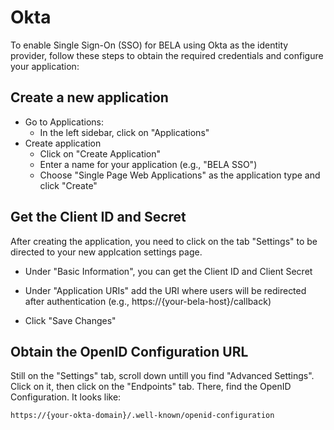 # Okta
To enable Single Sign-On (SSO) for BELA using Okta as the identity provider, follow these steps to obtain the required credentials and configure your application:

## Create a new application
- Go to Applications:
  - In the left sidebar, click on "Applications"
- Create application
  - Click on "Create Application"
  - Enter a name for your application (e.g., "BELA SSO")
  - Choose "Single Page Web Applications" as the application type and click "Create"

## Get the Client ID and Secret

After creating the application, you need to click on the tab "Settings" to be directed to your new applcation settings page.

 - Under "Basic Information", you can get the Client ID and Client Secret

 - Under "Application URIs" add the URI where users will be redirected after authentication (e.g., https://{your-bela-host}/callback)

- Click "Save Changes"

## Obtain the OpenID Configuration URL

Still on the "Settings" tab, scroll down untill you find "Advanced Settings". Click on it, then click on the "Endpoints" tab. There, find the OpenID Configuration. It looks like:
```
https://{your-okta-domain}/.well-known/openid-configuration
```
